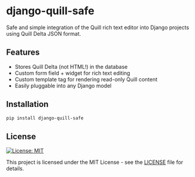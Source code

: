 # django-quill-safe

Safe and simple integration of the Quill rich text editor into Django projects using Quill Delta JSON format.

## Features

- Stores Quill Delta (not HTML!) in the database
- Custom form field + widget for rich text editing
- Custom template tag for rendering read-only Quill content
- Easily pluggable into any Django model

## Installation

```bash
pip install django-quill-safe
```

## License

[![License: MIT](https://img.shields.io/badge/License-MIT-yellow.svg)](LICENSE)

This project is licensed under the MIT License - see the [LICENSE](LICENSE) file for details.
